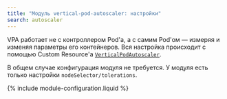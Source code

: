 ```yaml
---
title: "Модуль vertical-pod-autoscaler: настройки"
search: autoscaler
---
```


VPA работает не с контроллером Pod'а, а с самим Pod'ом — измеряя и изменяя параметры его контейнеров. Вся настройка происходит с помощью Custom Resource'а [`VerticalPodAutoscaler`](cr.html#verticalpodautoscaler).

В общем случае конфигурация модуля не требуется. У модуля есть только настройки `nodeSelector/tolerations`.

{% include module-configuration.liquid %}
